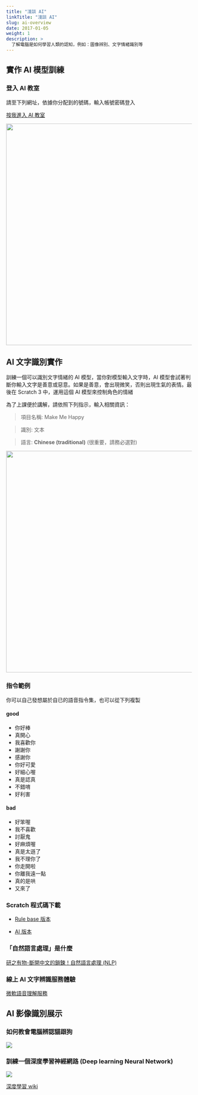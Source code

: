 ```yaml
---
title: "淺談 AI"
linkTitle: "淺談 AI"
slug: ai-overview
date: 2017-01-05
weight: 1
description: >
  了解電腦是如何學習人類的認知，例如：圖像辨別、文字情緒識別等
---
```


## 實作 AI 模型訓練

### 登入 AI 教室

請至下列網址，依據你分配到的號碼，輸入帳號密碼登入

<a href="https://machinelearningforkids.co.uk/" target="_blank" class="btn btn-outline-primary btn-lg">按我進入 AI 教室</a>

<img src="https://i.imgur.com/246zQQV.png" width=600px>

## AI 文字識別實作

訓練一個可以識別文字情緒的 AI 模型，當你對模型輸入文字時，AI 模型會試著判斷你輸入文字是善意或惡意。如果是善意，會出現微笑，否則出現生氣的表情。最後在 Scratch 3 中，運用這個 AI 模型來控制角色的情緒

為了上課便於講解，請依照下列指示，輸入相關資訊：

> 項目名稱: Make Me Happy

> 識別: 文本

> 語言: **Chinese (traditional)** (很重要，請務必選對)

<img src="https://i.imgur.com/bVJrp5j.png" width=600px>

### 指令範例

你可以自己發想屬於自已的語音指令集，也可以從下列複製

#### good

- 你好棒
- 真開心
- 我喜歡你
- 謝謝你
- 感謝你
- 你好可愛
- 好細心喔
- 真是認真
- 不錯唷
- 好利害

#### bad

- 好笨喔
- 我不喜歡
- 討厭鬼
- 好麻煩喔
- 真是太遜了
- 我不理你了
- 你走開啦
- 你離我遠一點
- 真的是哄
- 又來了

### Scratch 程式碼下載

- [Rule base 版本](https://ai4kids-20190713.s3-ap-southeast-1.amazonaws.com/day2/MakeMeHappy-Rule-base.sb3)

- [AI 版本](https://ai4kids-20190713.s3-ap-southeast-1.amazonaws.com/day2/MakeMeHappy-AI.sb3)

### 「自然語言處理」是什麼

<a href="http://research.sinica.edu.tw/nlp-natural-language-processing-chinese-knowledge-information/" target="_blank">研之有物-斷開中文的鎖鍊！自然語言處理 (NLP)</a>

### 線上 AI 文字辨識服務體驗

[微軟語音理解服務](https://azure.microsoft.com/en-us/services/cognitive-services/language-understanding-intelligent-service/)

## AI 影像識別展示

### 如何教會電腦辨認貓跟狗

![](https://i.imgur.com/y0ehOv2.jpg)

### 訓練一個深度學習神經網路 (Deep learning Neural Network)

![](https://i.imgur.com/Mv7UYJb.gif)

[深度學習 wiki](https://zh.wikipedia.org/zh-tw/%E6%B7%B1%E5%BA%A6%E5%AD%A6%E4%B9%A0)
